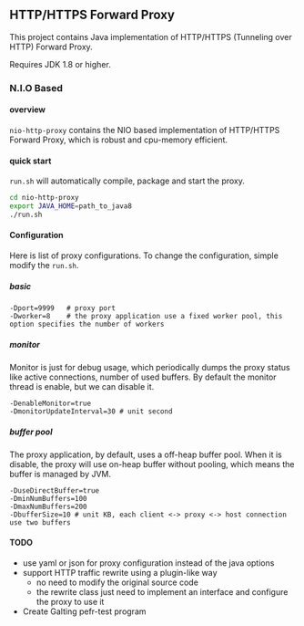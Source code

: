HTTP/HTTPS Forward Proxy
------------------------
This project contains Java implementation of HTTP/HTTPS (Tunneling over HTTP) Forward Proxy.

Requires JDK 1.8 or higher.

### N.I.O Based

#### overview
`nio-http-proxy` contains the NIO based implementation of HTTP/HTTPS Forward Proxy, which is robust and cpu-memory efficient.

#### quick start

`run.sh` will automatically compile, package and start the proxy.

```bash
cd nio-http-proxy
export JAVA_HOME=path_to_java8
./run.sh
```

#### Configuration

Here is list of proxy configurations. To change the configuration, simple modify the `run.sh`.

##### basic

```
-Dport=9999   # proxy port
-Dworker=8    # the proxy application use a fixed worker pool, this option specifies the number of workers
```

##### monitor

Monitor is just for debug usage, which periodically dumps the proxy status like active connections, number of used buffers. By default the monitor thread is enable, but we can disable it.

```
-DenableMonitor=true
-DmonitorUpdateInterval=30 # unit second
```

##### buffer pool 

The proxy application, by default, uses a off-heap buffer pool. When it is disable, the proxy will use on-heap buffer without pooling, which means the buffer is managed by JVM.

```
-DuseDirectBuffer=true
-DminNumBuffers=100
-DmaxNumBuffers=200
-DbufferSize=10 # unit KB, each client <-> proxy <-> host connection use two buffers
```

#### TODO
* use yaml or json for proxy configuration instead of the java options
* support HTTP traffic rewrite using a plugin-like way
  * no need to modify the original source code
  * the rewrite class just need to implement an interface and configure the proxy to use it
* Create Galting pefr-test program
